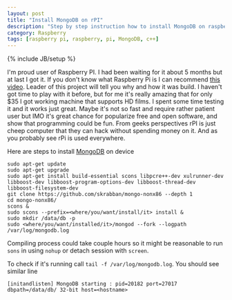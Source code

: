 ```yaml
---
layout: post
title: "Install MongoDB on rPI"
description: "Step by step instruction how to install MongoDB on raspberry pi"
category: Raspberry
tags: [raspberry pi, raspberry, pi, MongoDB, c++]
---
```

{% include JB/setup %}

I'm proud user of Raspberry PI. I had been waiting for it about 5 months
but at last I got it. If you don't know what Raspberry Pi is I can recommend
[this video](http://youtu.be/u4THiC5-JZo).
Leader of this project will tell you why and how it was build.
I haven't got time to play with it before, but for
me it's really amazing that for only $35 I got working machine that supports
HD films. I spent some time testing it and it works just great. Maybe it's not
so fast and require rather patient user but IMO it's great chance for popularize
free and open software, and show that programming could be fun.
From geeks perspectives rPI is just cheep computer that they can hack
without spending money on it. And as you probably see rPi is used everywhere.

Here are steps to install [MongoDB](http://www.mongodb.org/) on device

    sudo apt-get update
    sudo apt-get upgrade
    sudo apt-get install build-essential scons libpcre++-dev xulrunner-dev libboost-dev libboost-program-options-dev libboost-thread-dev libboost-filesystem-dev
    git clone https://github.com/skrabban/mongo-nonx86 --depth 1
    cd mongo-nonx86/
    scons &
    sudo scons --prefix=<where/you/want/install/it> install &
    sudo mkdir /data/db -p
    sudo <where/you/want/installed/it>/mongod --fork --logpath /var/log/mongodb.log

Compiling process could take couple hours so it might be reasonable to run `sons` in
using `nohup` or detach session with `screen`.

To check if it's running call `tail -f /var/log/mongodb.log`. You should see
similar line

    [initandlisten] MongoDB starting : pid=20182 port=27017 dbpath=/data/db/ 32-bit host=<hostname>
